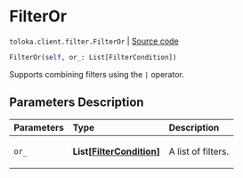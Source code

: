 # FilterOr
`toloka.client.filter.FilterOr` | [Source code](https://github.com/Toloka/toloka-kit/blob/v1.1.2/src/client/filter.py#L92)

```python
FilterOr(self, or_: List[FilterCondition])
```

Supports combining filters using the `|` operator.

## Parameters Description

| Parameters | Type | Description |
| :----------| :----| :-----------|
`or_`|**List\[[FilterCondition](toloka.client.filter.FilterCondition.md)\]**|<p>A list of filters.</p>
